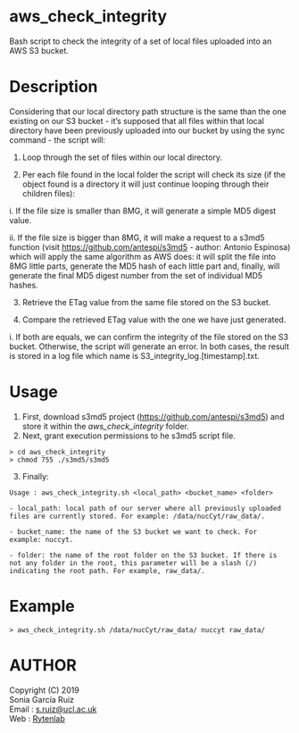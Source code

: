 aws_check_integrity
=====

Bash script to check the integrity of a set of local files uploaded into an AWS S3 bucket.



Description
===========

Considering that our local directory path structure is the same than the one existing on our S3 bucket - it’s supposed that all files within that local directory have been previously uploaded into our bucket by using the sync command - the script will:

1. Loop through the set of files within our local directory.

2. Per each file found in the local folder the script will check its size (if the object found is a directory it will just continue looping through their children files):

  i. If the file size is smaller than 8MG, it will generate a simple MD5 digest value.

  ii. If the file size is bigger than 8MG, it will make a request to a s3md5 function (visit https://github.com/antespi/s3md5 - author: Antonio Espinosa) which will apply the same algorithm as AWS does: it will split the file into 8MG little parts, generate the MD5 hash of each little part and, finally, will generate the final MD5 digest number from the set of individual MD5 hashes.

3. Retrieve the ETag value from the same file stored on the S3 bucket.

4. Compare the retrieved ETag value with the one we have just generated.

  i. If both are equals, we can confirm the integrity of the file stored on the S3 bucket. Otherwise, the script will generate an error. In both cases, the result is stored in a log file which name is S3_integrity_log.[timestamp].txt.



Usage
=====
1. First, download s3md5 project (https://github.com/antespi/s3md5) and store it within the *aws_check_integrity* folder.
2. Next, grant execution permissions to he s3md5 script file.
```
> cd aws_check_integrity
> chmod 755 ./s3md5/s3md5
```
3. Finally:
```
Usage : aws_check_integrity.sh <local_path> <bucket_name> <folder>

- local_path: local path of our server where all previously uploaded files are currently stored. For example: /data/nucCyt/raw_data/. 

- bucket_name: the name of the S3 bucket we want to check. For example: nuccyt. 

- folder: the name of the root folder on the S3 bucket. If there is not any folder in the root, this parameter will be a slash (/) indicating the root path. For example, raw_data/.
```


Example
=======
```
> aws_check_integrity.sh /data/nucCyt/raw_data/ nuccyt raw_data/
```


AUTHOR
======
Copyright (C) 2019<br />
Sonia García Ruiz<br />
Email : s.ruiz@ucl.ac.uk<br />
Web   : [Rytenlab](https://snca.atica.um.es/)

